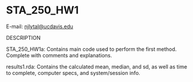 STA_250_HW1
===========
E-mail: njlytal@ucdavis.edu


DESCRIPTION

STA_250_HW1a: Contains main code used to perform the first method. Complete with comments and explanations.

results1.rda: Contains the calculated mean, median, and sd, as well as time to complete, computer specs, and system/session info.


